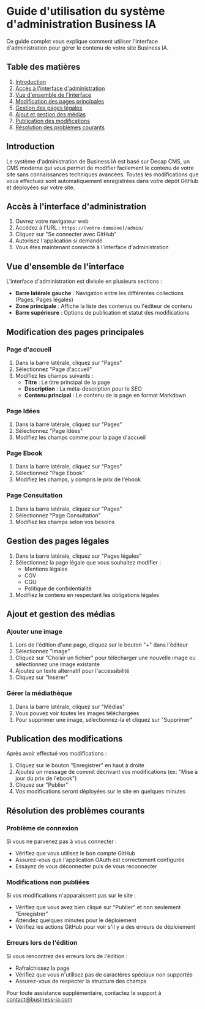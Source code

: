 # Guide d'utilisation du système d'administration Business IA

Ce guide complet vous explique comment utiliser l'interface d'administration pour gérer le contenu de votre site Business IA.

## Table des matières

1. [Introduction](#introduction)
2. [Accès à l'interface d'administration](#accès-à-linterface-dadministration)
3. [Vue d'ensemble de l'interface](#vue-densemble-de-linterface)
4. [Modification des pages principales](#modification-des-pages-principales)
5. [Gestion des pages légales](#gestion-des-pages-légales)
6. [Ajout et gestion des médias](#ajout-et-gestion-des-médias)
7. [Publication des modifications](#publication-des-modifications)
8. [Résolution des problèmes courants](#résolution-des-problèmes-courants)

## Introduction

Le système d'administration de Business IA est basé sur Decap CMS, un CMS moderne qui vous permet de modifier facilement le contenu de votre site sans connaissances techniques avancées. Toutes les modifications que vous effectuez sont automatiquement enregistrées dans votre dépôt GitHub et déployées sur votre site.

## Accès à l'interface d'administration

1. Ouvrez votre navigateur web
2. Accédez à l'URL : `https://[votre-domaine]/admin/`
3. Cliquez sur "Se connecter avec GitHub"
4. Autorisez l'application si demandé
5. Vous êtes maintenant connecté à l'interface d'administration

## Vue d'ensemble de l'interface

L'interface d'administration est divisée en plusieurs sections :

- **Barre latérale gauche** : Navigation entre les différentes collections (Pages, Pages légales)
- **Zone principale** : Affiche la liste des contenus ou l'éditeur de contenu
- **Barre supérieure** : Options de publication et statut des modifications

## Modification des pages principales

### Page d'accueil

1. Dans la barre latérale, cliquez sur "Pages"
2. Sélectionnez "Page d'accueil"
3. Modifiez les champs suivants :
   - **Titre** : Le titre principal de la page
   - **Description** : La méta-description pour le SEO
   - **Contenu principal** : Le contenu de la page en format Markdown

### Page Idées

1. Dans la barre latérale, cliquez sur "Pages"
2. Sélectionnez "Page Idées"
3. Modifiez les champs comme pour la page d'accueil

### Page Ebook

1. Dans la barre latérale, cliquez sur "Pages"
2. Sélectionnez "Page Ebook"
3. Modifiez les champs, y compris le prix de l'ebook

### Page Consultation

1. Dans la barre latérale, cliquez sur "Pages"
2. Sélectionnez "Page Consultation"
3. Modifiez les champs selon vos besoins

## Gestion des pages légales

1. Dans la barre latérale, cliquez sur "Pages légales"
2. Sélectionnez la page légale que vous souhaitez modifier :
   - Mentions légales
   - CGV
   - CGU
   - Politique de confidentialité
3. Modifiez le contenu en respectant les obligations légales

## Ajout et gestion des médias

### Ajouter une image

1. Lors de l'édition d'une page, cliquez sur le bouton "+" dans l'éditeur
2. Sélectionnez "Image"
3. Cliquez sur "Choisir un fichier" pour télécharger une nouvelle image ou sélectionnez une image existante
4. Ajoutez un texte alternatif pour l'accessibilité
5. Cliquez sur "Insérer"

### Gérer la médiathèque

1. Dans la barre latérale, cliquez sur "Médias"
2. Vous pouvez voir toutes les images téléchargées
3. Pour supprimer une image, sélectionnez-la et cliquez sur "Supprimer"

## Publication des modifications

Après avoir effectué vos modifications :

1. Cliquez sur le bouton "Enregistrer" en haut à droite
2. Ajoutez un message de commit décrivant vos modifications (ex: "Mise à jour du prix de l'ebook")
3. Cliquez sur "Publier"
4. Vos modifications seront déployées sur le site en quelques minutes

## Résolution des problèmes courants

### Problème de connexion

Si vous ne parvenez pas à vous connecter :
- Vérifiez que vous utilisez le bon compte GitHub
- Assurez-vous que l'application OAuth est correctement configurée
- Essayez de vous déconnecter puis de vous reconnecter

### Modifications non publiées

Si vos modifications n'apparaissent pas sur le site :
- Vérifiez que vous avez bien cliqué sur "Publier" et non seulement "Enregistrer"
- Attendez quelques minutes pour le déploiement
- Vérifiez les actions GitHub pour voir s'il y a des erreurs de déploiement

### Erreurs lors de l'édition

Si vous rencontrez des erreurs lors de l'édition :
- Rafraîchissez la page
- Vérifiez que vous n'utilisez pas de caractères spéciaux non supportés
- Assurez-vous de respecter la structure des champs

Pour toute assistance supplémentaire, contactez le support à contact@business-ia.com
